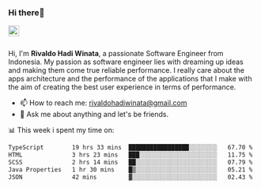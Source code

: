### Hi there👋
<a href="https://www.linkedin.com/in/rivaldohadiwinata/">
  <img align="left" alt="Rivaldo's LinkedIN" width="22px" src="https://upload.wikimedia.org/wikipedia/commons/8/81/LinkedIn_icon.svg" />
</a>

<br/>
<br/>

Hi, I'm **Rivaldo Hadi Winata**, a passionate Software Engineer from Indonesia. 
My passion as software engineer lies with dreaming up ideas and making them come true reliable performance. 
I really care about the apps architecture and the performance of the applications that I make with the aim of creating the best user experience in terms of performance.

- 📫 How to reach me: [rivaldohadiwinata@gmail.com](mailto:rivaldohadiwinata@gmail.com)
- 💬 Ask me about anything and let's be friends.

📊 This week i spent my time on:


<!--START_SECTION:waka-->

```txt
TypeScript        19 hrs 33 mins  █████████████████░░░░░░░░   67.70 %
HTML              3 hrs 23 mins   ███░░░░░░░░░░░░░░░░░░░░░░   11.75 %
SCSS              2 hrs 14 mins   ██░░░░░░░░░░░░░░░░░░░░░░░   07.79 %
Java Properties   1 hr 30 mins    █▒░░░░░░░░░░░░░░░░░░░░░░░   05.21 %
JSON              42 mins         ▓░░░░░░░░░░░░░░░░░░░░░░░░   02.43 %
```

<!--END_SECTION:waka-->


<!--- 🔭 I’m currently working on Parnas FMS Project -->

<!--
**rivaldotjioe/rivaldotjioe** is a ✨ _special_ ✨ repository because its `README.md` (this file) appears on your GitHub profile.

Here are some ideas to get you started:

- 🔭 I’m currently working on ...
- 🌱 I’m currently learning ...
- 👯 I’m looking to collaborate on ...
- 🤔 I’m looking for help with ...
- 💬 Ask me about ...
- 📫 How to reach me: ...
- 😄 Pronouns: ...
- ⚡ Fun fact: ...
-->
